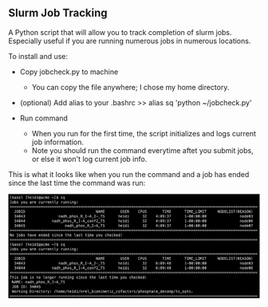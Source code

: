 Slurm Job Tracking
------------------

A Python script that will allow you to track completion of slurm jobs. Especially useful if you are running numerous jobs in numerous locations. 

To install and use:

* Copy jobcheck.py to machine
    - You can copy the file anywhere; I chose my home directory.
    
* (optional) Add alias to your .bashrc >> alias sq 'python ~/jobcheck.py'
* Run command
    - When you run for the first time, the script initializes and logs current job information.
    - Note you should run the command everytime aftet you submit jobs, or else it won't log current job info.   
    
This is what it looks like when you run the command and a job has ended since the last time the command was run:

![](jobcheck.png)
